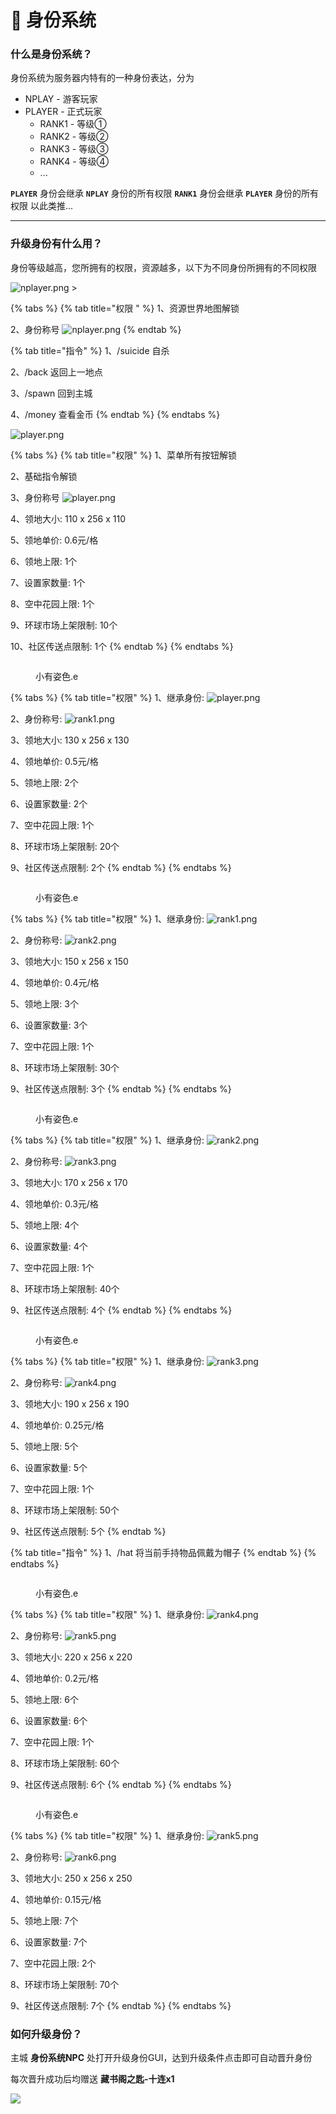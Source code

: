 # 🔰 身份系统

### 什么是身份系统？

身份系统为服务器内特有的一种身份表达，分为

* NPLAY - 游客玩家
* PLAYER - 正式玩家
  * RANK1 - 等级①
  * RANK2 - 等级②
  * RANK3 - 等级③
  * RANK4 - 等级④
  * ...

**`PLAYER`** 身份会继承 **`NPLAY`** 身份的所有权限 **`RANK1`** 身份会继承 **`PLAYER`** 身份的所有权限 以此类推...

***

### 升级身份有什么用？

身份等级越高，您所拥有的权限，资源越多，以下为不同身份所拥有的不同权限



![nplayer.png](https://sjwx.easydoc.xyz/95040344/files/lfnpa8st.png) >

{% tabs %}
{% tab title="权限 " %}
1、资源世界地图解锁

2、身份称号 ![nplayer.png](https://sjwx.easydoc.xyz/95040344/files/lfnpa8st.png)
{% endtab %}

{% tab title="指令" %}
1、/suicide 自杀

2、/back 返回上一地点

3、/spawn 回到主城

4、/money 查看金币
{% endtab %}
{% endtabs %}



![player.png](https://sjwx.easydoc.xyz/95040344/files/lfnp9z7d.png)

{% tabs %}
{% tab title="权限" %}
1、菜单所有按钮解锁

2、基础指令解锁

3、身份称号 ![player.png](https://sjwx.easydoc.xyz/95040344/files/lfnp9z7d.png)

4、领地大小: 110 x 256 x 110

5、领地单价: 0.6元/格

6、领地上限: 1个

7、设置家数量: 1个

8、空中花园上限: 1个

9、环球市场上架限制: 10个

10、社区传送点限制: 1个
{% endtab %}
{% endtabs %}



<figure><img src="https://sjwx.easydoc.xyz/95040344/files/lfnp9psf.png" alt=""><figcaption><p>小有姿色.e</p></figcaption></figure>

{% tabs %}
{% tab title="权限" %}
1、继承身份: ![player.png](https://sjwx.easydoc.xyz/95040344/files/lfnp9z7d.png)

2、身份称号: ![rank1.png](https://sjwx.easydoc.xyz/95040344/files/lfnp9psf.png)

3、领地大小: 130 x 256 x 130

4、领地单价: 0.5元/格

5、领地上限: 2个

6、设置家数量: 2个

7、空中花园上限: 1个

8、环球市场上架限制: 20个

9、社区传送点限制: 2个
{% endtab %}
{% endtabs %}



<figure><img src="https://sjwx.easydoc.xyz/95040344/files/lfnp9fzu.png" alt=""><figcaption><p>小有姿色.e</p></figcaption></figure>

{% tabs %}
{% tab title="权限" %}
1、继承身份: ![rank1.png](https://sjwx.easydoc.xyz/95040344/files/lfnp9psf.png)

2、身份称号: ![rank2.png](https://sjwx.easydoc.xyz/95040344/files/lfnp9fzu.png)

3、领地大小: 150 x 256 x 150

4、领地单价: 0.4元/格

5、领地上限: 3个

6、设置家数量: 3个

7、空中花园上限: 1个

8、环球市场上架限制: 30个

9、社区传送点限制: 3个
{% endtab %}
{% endtabs %}



<figure><img src="https://sjwx.easydoc.xyz/95040344/files/lfnp96h2.png" alt=""><figcaption><p>小有姿色.e</p></figcaption></figure>

{% tabs %}
{% tab title="权限" %}
1、继承身份: ![rank2.png](https://sjwx.easydoc.xyz/95040344/files/lfnp9fzu.png)

2、身份称号: ![rank3.png](https://sjwx.easydoc.xyz/95040344/files/lfnp96h2.png)

3、领地大小: 170 x 256 x 170

4、领地单价: 0.3元/格

5、领地上限: 4个

6、设置家数量: 4个

7、空中花园上限: 1个

8、环球市场上架限制: 40个

9、社区传送点限制: 4个
{% endtab %}
{% endtabs %}



<figure><img src="https://sjwx.easydoc.xyz/95040344/files/lfnp8wjh.png" alt=""><figcaption><p>小有姿色.e</p></figcaption></figure>

{% tabs %}
{% tab title="权限" %}
1、继承身份: ![rank3.png](https://sjwx.easydoc.xyz/95040344/files/lfnp96h2.png)

2、身份称号: ![rank4.png](https://sjwx.easydoc.xyz/95040344/files/lfnp8wjh.png)

3、领地大小: 190 x 256 x 190

4、领地单价: 0.25元/格

5、领地上限: 5个

6、设置家数量: 5个

7、空中花园上限: 1个

8、环球市场上架限制: 50个

9、社区传送点限制: 5个
{% endtab %}

{% tab title="指令" %}
1、/hat 将当前手持物品佩戴为帽子
{% endtab %}
{% endtabs %}



<figure><img src="https://sjwx.easydoc.xyz/95040344/files/lfnp7tvv.png" alt=""><figcaption><p>小有姿色.e</p></figcaption></figure>

{% tabs %}
{% tab title="权限" %}
1、继承身份: ![rank4.png](https://sjwx.easydoc.xyz/95040344/files/lfnp8wjh.png)

2、身份称号: ![rank5.png](https://sjwx.easydoc.xyz/95040344/files/lfnp7tvv.png)

3、领地大小: 220 x 256 x 220

4、领地单价: 0.2元/格

5、领地上限: 6个

6、设置家数量: 6个

7、空中花园上限: 1个

8、环球市场上架限制: 60个

9、社区传送点限制: 6个
{% endtab %}
{% endtabs %}



<figure><img src="https://sjwx.easydoc.xyz/95040344/files/lfnozsil.png" alt=""><figcaption><p>小有姿色.e</p></figcaption></figure>

{% tabs %}
{% tab title="权限" %}
1、继承身份: ![rank5.png](https://sjwx.easydoc.xyz/95040344/files/lfnp7tvv.png)

2、身份称号: ![rank6.png](https://sjwx.easydoc.xyz/95040344/files/lfnozsil.png)

3、领地大小: 250 x 256 x 250

4、领地单价: 0.15元/格

5、领地上限: 7个

6、设置家数量: 7个

7、空中花园上限: 2个

8、环球市场上架限制: 70个

9、社区传送点限制: 7个
{% endtab %}
{% endtabs %}



### 如何升级身份？

主城 **身份系统NPC** 处打开升级身份GUI，达到升级条件点击即可自动晋升身份

每次晋升成功后均赠送 **藏书阁之匙-十连x1**

![](https://sjwx.easydoc.xyz/95040344/files/lb6otw6n.png)
